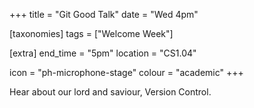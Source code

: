 +++
title = "Git Good Talk"
date = "Wed 4pm"

[taxonomies]
tags = ["Welcome Week"]

[extra]
end_time = "5pm"
location = "CS1.04"

icon = "ph-microphone-stage"
colour = "academic"
+++

Hear about our lord and saviour, Version Control.